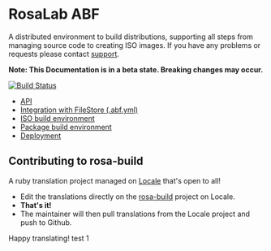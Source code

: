 RosaLab ABF
===========

A distributed environment to build distributions, supporting all steps from managing source code to creating ISO images. If you have any problems or requests please contact
[support](https://abf.rosalinux.ru/contact).

**Note: This Documentation is in a beta state. Breaking changes may occur.**

[![Build Status](https://travis-ci.org/rosa-abf/rosa-build.png?branch=master)](https://travis-ci.org/rosa-abf/rosa-build)

* [API](http://abf-doc.rosalinux.ru/abf/api/)
* [Integration with FileStore (.abf.yml)](http://abf-doc.rosalinux.ru/abf/file_store_integration/)
* [ISO build environment](http://abf-doc.rosalinux.ru/abf/iso_build/)
* [Package build environment](http://abf-doc.rosalinux.ru/abf/scripts/)
* [Deployment](http://abf-doc.rosalinux.ru/abf/deployment/)

## Contributing to rosa-build

A ruby translation project managed on [Locale](http://www.localeapp.com/) that's open to all!

- Edit the translations directly on the [rosa-build](http://www.localeapp.com/projects/public?search=rosa-build) project on Locale.
- **That's it!**
- The maintainer will then pull translations from the Locale project and push to Github.

Happy translating!
test 1
